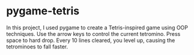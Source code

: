 # pygame-tetris

In this project, I used pygame to create a Tetris-inspired game using OOP techniques.
Use the arrow keys to control the current tetromino. Press space to hard drop.
Every 10 lines cleared, you level up, causing the tetrominoes to fall faster.
